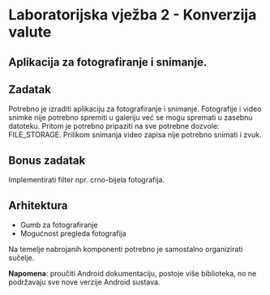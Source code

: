 # Laboratorijska vježba 2 - Konverzija valute

## Aplikacija za fotografiranje i snimanje.

## Zadatak

Potrebno je izraditi aplikaciju za fotografiranje i snimanje. Fotografije i video snimke nije potrebno spremiti u galeriju već se mogu spremati u zasebnu datoteku. Pritom je potrebno pripaziti na sve potrebne dozvole: FILE_STORAGE. 
Prilikom snimanja video zapisa nije potrebno snimati i zvuk.

## Bonus zadatak

Implementirati filter npr. crno-bijela fotografija.

## Arhitektura

- Gumb za fotografiranje
- Mogućnost pregleda fotografija


Na temelje nabrojanih komponenti potrebno je samostalno organizirati sučelje.

**Napomena**: proučiti Android dokumentaciju, postoje više biblioteka, no ne podržavaju sve nove verzije Android sustava.
